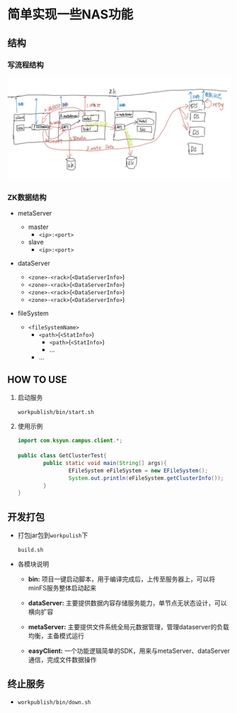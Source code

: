 # 简单实现一些NAS功能



## 结构

### 写流程结构

![写流程](https://github.com/zwqgkd/picx-images-hosting/raw/master/kc/photo_2024-08-18_15-34-45.67xdzf0tx2.jpg)

### ZK数据结构

- metaServer
  - master
    - `<ip>:<port>`
  - slave
    - `<ip>:<port>`
- dataServer
  - `<zone>-<rack>`(`<DataServerInfo>`)
  - `<zone>-<rack>`(`<DataServerInfo>`)
  - `<zone>-<rack>`(`<DataServerInfo>`)
  - `<zone>-<rack>`(`<DataServerInfo>`)

- fileSystem
  - `<fileSystemName>`
    - `<path>`(`<StatInfo>`)
      - `<path>`(`<StatInfo>`)
      - ...
    - ...

## HOW TO USE

1. 启动服务

   `workpublish/bin/start.sh`

2. 使用示例

   ```java
   import com.ksyun.campus.client.*;
   
   public class GetClusterTest{
           public static void main(String[] args){
                   EFileSystem eFileSystem = new EFileSystem();
                   System.out.println(eFileSystem.getClusterInfo());
           }
   }
   ```



##  开发打包

- 打包jar包到`workpulish`下
	
	`build.sh`
	
- 各模块说明

  - **bin:** 项目一键启动脚本，用于编译完成后，上传至服务器上，可以将minFS服务整体启动起来

  - **dataServer:** 主要提供数据内容存储服务能力，单节点无状态设计，可以横向扩容

  - **metaServer:** 主要提供文件系统全局元数据管理，管理dataserver的负载均衡，主备模式运行

  - **easyClient:** 一个功能逻辑简单的SDK，用来与metaServer、dataServer通信，完成文件数据操作

## 终止服务

- `workpublish/bin/down.sh`